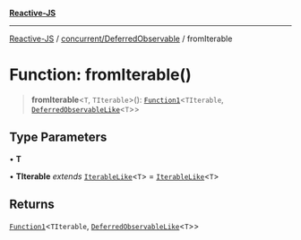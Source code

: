 [**Reactive-JS**](../../../README.md)

***

[Reactive-JS](../../../README.md) / [concurrent/DeferredObservable](../README.md) / fromIterable

# Function: fromIterable()

> **fromIterable**\<`T`, `TIterable`\>(): [`Function1`](../../../functions/type-aliases/Function1.md)\<`TIterable`, [`DeferredObservableLike`](../../interfaces/DeferredObservableLike.md)\<`T`\>\>

## Type Parameters

• **T**

• **TIterable** *extends* [`IterableLike`](../../../computations/interfaces/IterableLike.md)\<`T`\> = [`IterableLike`](../../../computations/interfaces/IterableLike.md)\<`T`\>

## Returns

[`Function1`](../../../functions/type-aliases/Function1.md)\<`TIterable`, [`DeferredObservableLike`](../../interfaces/DeferredObservableLike.md)\<`T`\>\>
